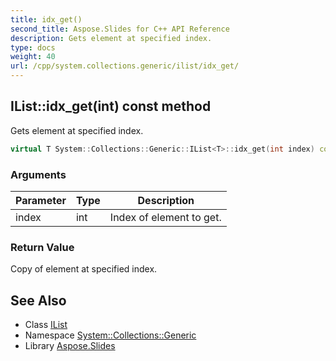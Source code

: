 ```yaml
---
title: idx_get()
second_title: Aspose.Slides for C++ API Reference
description: Gets element at specified index.
type: docs
weight: 40
url: /cpp/system.collections.generic/ilist/idx_get/
---
```

## IList::idx_get(int) const method


Gets element at specified index.

```cpp
virtual T System::Collections::Generic::IList<T>::idx_get(int index) const =0
```


### Arguments

| Parameter | Type | Description |
| --- | --- | --- |
| index | int | Index of element to get. |

### Return Value

Copy of element at specified index.

## See Also

* Class [IList](./)
* Namespace [System::Collections::Generic](../)
* Library [Aspose.Slides](../../)